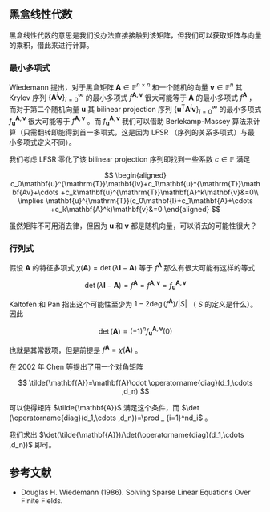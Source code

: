 ## 黑盒线性代数

黑盒线性代数的意思是我们没办法直接接触到该矩阵，但我们可以获取矩阵与向量的乘积，借此来进行计算。

### 最小多项式

Wiedemann 提出，对于黑盒矩阵 $\mathbf{A}\in\mathbb{F}^{n\times n}$ 和一个随机的向量 $\mathbf{v}\in\mathbb{F}^n$ 其 Krylov 序列 $\lbrace \mathbf{A}^i\mathbf{v} \rbrace _ {i=0}^\infty$ 的最小多项式 $f^{\mathbf{A},\mathbf{v}}$ 很大可能等于 $\mathbf{A}$ 的最小多项式 $f^{\mathbf{A}}$ ，而对于第二个随机向量 $\mathbf{u}$ 其 bilinear projection 序列 $\lbrace \mathbf{u}^{\mathrm{T}}\mathbf{A}^i\mathbf{v} \rbrace _ {i=0}^\infty$ 的最小多项式 $f^{\mathbf{A},\mathbf{v}} _ \mathbf{u}$ 很大可能等于 $f^{\mathbf{A},\mathbf{v}}$ 。而 $f^{\mathbf{A},\mathbf{v}} _ \mathbf{u}$ 我们可以借助 Berlekamp-Massey 算法来计算（只需翻转即能得到首一多项式，这是因为 LFSR （序列的关系多项式）与最小多项式定义不同）。

我们考虑 LFSR 零化了该 bilinear projection 序列即找到一些系数 $c\in \mathbb{F}$ 满足

$$
\begin{aligned}
c_0\mathbf{u}^{\mathrm{T}}\mathbf{Iv}+c_1\mathbf{u}^{\mathrm{T}}\mathbf{Av}+\cdots +c_k\mathbf{u}^{\mathrm{T}}\mathbf{A}^k\mathbf{v}&=0\\
\implies \mathbf{u}^{\mathrm{T}}(c_0\mathbf{I}+c_1\mathbf{A}+\cdots +c_k\mathbf{A}^k)\mathbf{v}&=0
\end{aligned}
$$

虽然矩阵不可用消去律，但因为 $\mathbf{u}$ 和 $\mathbf{v}$ 都是随机向量，可以消去的可能性很大？

### 行列式

假设 $\mathbf{A}$ 的特征多项式 $\chi (\mathbf{A})=\det(\lambda \mathbf{I}-\mathbf{A})$ 等于 $f^{\mathbf{A}}$ 那么有很大可能有这样的等式

$$
\det(\lambda \mathbf{I}-\mathbf{A})=f^{\mathbf{A}}=f^{\mathbf{A},\mathbf{v}}=f^{\mathbf{A},\mathbf{v}} _ \mathbf{u}
$$

Kaltofen 和 Pan 指出这个可能性至少为 $1-2\deg(f^{\mathbf{A}})/\lvert S\rvert$ （ $S$ 的定义是什么）。因此

$$
\det(\mathbf{A})=(-1)^nf^{\mathbf{A},\mathbf{v}} _ \mathbf{u}(0)
$$

也就是其常数项，但是前提是 $f^{\mathbf{A}}=\chi(\mathbf{A})$ 。

在 2002 年 Chen 等提出了用一个对角矩阵

$$
\tilde{\mathbf{A}}=\mathbf{A}\cdot \operatorname{diag}(d_1,\cdots ,d_n)
$$

可以使得矩阵 $\tilde{\mathbf{A}}$ 满足这个条件，而 $\det (\operatorname{diag}(d_1,\cdots ,d_n))=\prod _ {i=1}^nd_i$ 。

我们求出 $\det(\tilde{\mathbf{A}})/\det(\operatorname{diag}(d_1,\cdots ,d_n))$ 即可。

## 参考文献

- Douglas H. Wiedemann (1986). Solving Sparse Linear Equations Over Finite Fields.